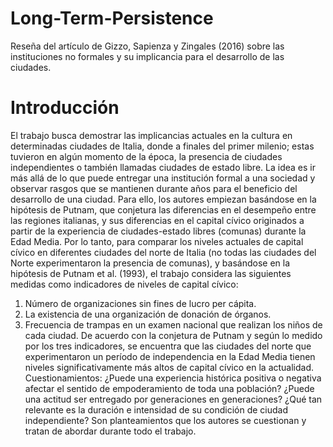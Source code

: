 # Long-Term-Persistence
Reseña del artículo de Gizzo, Sapienza y Zingales (2016) sobre las instituciones no formales y su implicancia para el desarrollo de las ciudades.
# Introducción
El trabajo busca demostrar las implicancias actuales en la cultura en determinadas ciudades de
Italia, donde a finales del primer milenio; estas tuvieron en algún momento de la época, la
presencia de ciudades independientes o también llamadas ciudades de estado libre. La idea es ir
más allá de lo que puede entregar una institución formal a una sociedad y observar rasgos que se
mantienen durante años para el beneficio del desarrollo de una ciudad.
Para ello, los autores empiezan basándose en la hipótesis de Putnam, que conjetura las
diferencias en el desempeño entre las regiones italianas, y sus diferencias en el capital cívico
originados a partir de la experiencia de ciudades-estado libres (comunas) durante la Edad Media.
Por lo tanto, para comparar los niveles actuales de capital cívico en diferentes ciudades del norte
de Italia (no todas las ciudades del Norte experimentaron la presencia de comunas), y basándose
en la hipótesis de Putnam et al. (1993), el trabajo considera las siguientes medidas como
indicadores de niveles de capital cívico:
1. Número de organizaciones sin fines de lucro per cápita.
2. La existencia de una organización de donación de órganos.
3. Frecuencia de trampas en un examen nacional que realizan los niños de cada ciudad.
De acuerdo con la conjetura de Putnam y según lo medido por los tres indicadores, se encuentra
que las ciudades del norte que experimentaron un período de independencia en la Edad Media
tienen niveles significativamente más altos de capital cívico en la actualidad.
Cuestionamientos: ¿Puede una experiencia histórica positiva o negativa afectar el sentido de
empoderamiento de toda una población? ¿Puede una actitud ser entregado por generaciones en
generaciones? ¿Qué tan relevante es la duración e intensidad de su condición de ciudad
independiente? Son planteamientos que los autores se cuestionan y tratan de abordar durante
todo el trabajo.
